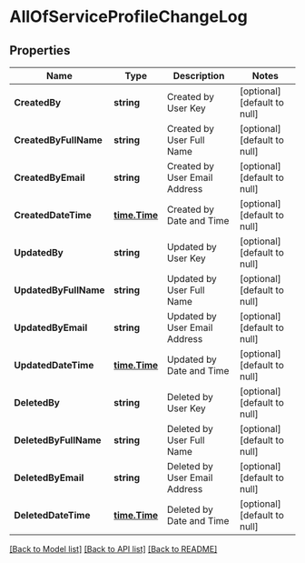 # AllOfServiceProfileChangeLog

## Properties
Name | Type | Description | Notes
------------ | ------------- | ------------- | -------------
**CreatedBy** | **string** | Created by User Key | [optional] [default to null]
**CreatedByFullName** | **string** | Created by User Full Name | [optional] [default to null]
**CreatedByEmail** | **string** | Created by User Email Address | [optional] [default to null]
**CreatedDateTime** | [**time.Time**](time.Time.md) | Created by Date and Time | [optional] [default to null]
**UpdatedBy** | **string** | Updated by User Key | [optional] [default to null]
**UpdatedByFullName** | **string** | Updated by User Full Name | [optional] [default to null]
**UpdatedByEmail** | **string** | Updated by User Email Address | [optional] [default to null]
**UpdatedDateTime** | [**time.Time**](time.Time.md) | Updated by Date and Time | [optional] [default to null]
**DeletedBy** | **string** | Deleted by User Key | [optional] [default to null]
**DeletedByFullName** | **string** | Deleted by User Full Name | [optional] [default to null]
**DeletedByEmail** | **string** | Deleted by User Email Address | [optional] [default to null]
**DeletedDateTime** | [**time.Time**](time.Time.md) | Deleted by Date and Time | [optional] [default to null]

[[Back to Model list]](../README.md#documentation-for-models) [[Back to API list]](../README.md#documentation-for-api-endpoints) [[Back to README]](../README.md)

